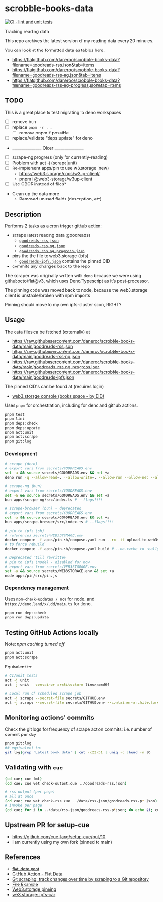 # scrobble-books-data

[![CI - lint and unit tests](https://github.com/daneroo/scrobble-books-data/actions/workflows/unit.yml/badge.svg?branch=main)](https://github.com/daneroo/scrobble-books-data/actions/workflows/unit.yml)

Tracking reading data

This repo archives the latest version of my reading data every 20 minutes.

You can look at the formatted data as tables here:

- <https://flatgithub.com/daneroo/scrobble-books-data?filename=goodreads-rss.json&tab=items>
- <https://flatgithub.com/daneroo/scrobble-books-data?filename=goodreads-rss-ng.json&tab=items>
- <https://flatgithub.com/daneroo/scrobble-books-data?filename=goodreads-rss-ng-progress.json&tab=items>

## TODO

This is a great place to test migrating to deno workspaces

- [ ] remove bun
- [ ] replace  `pnpm -r ...`
  - [ ] remove pnpm if possible
- [ ] replace/validate "deps:update" for deno
- _______________ Older _______________
- [ ] scrape-ng progress (only for currently-reading)
- [ ] Problem with act -j (scrape|unit)
- [ ] Re-implement apps/pin to use w3.storage (new)
  - <https://web3.storage/docs/w3up-client/>
  - pnpm i @web3-storage/w3up-client
- [ ] Use CBOR instead of files?
- Clean up the data more
  - Removed unused fields (description, etc)

## Description

Performs 2 tasks as a cron trigger github action:

- scrape latest reading data (goodreads)
  - [`goodreads-rss.json`](https://raw.githubusercontent.com/daneroo/scrobble-books-data/main/goodreads-rss.json)
  - [`goodreads-rss-ng.json`](https://raw.githubusercontent.com/daneroo/scrobble-books-data/main/goodreads-rss-ng.json)
  - [`goodreads-rss-ng-progress.json`](https://raw.githubusercontent.com/daneroo/scrobble-books-data/main/goodreads-rss-ng-progress.json)
- pins the the file to web3.storage (ipfs)
  - [`goodreads-ipfs.json`](https://raw.githubusercontent.com/daneroo/scrobble-books-data/main/goodreads-ipfs.json) contains the pinned CID
- commits any changes back to the repo

The scraper was originally written with `deno` because we were using
githubocto/flat@v3, which uses Deno/Typescript as it's post-processor.

The pinning code was moved back to node, because the web3.storage client is unstable/broken with npm imports

Pinning should move to my own ipfs-cluster soon, RIGHT?

## Usage

The data files ca be fetched (externally) at

- <https://raw.githubusercontent.com/daneroo/scrobble-books-data/main/goodreads-rss.json>
- <https://raw.githubusercontent.com/daneroo/scrobble-books-data/main/goodreads-rss-ng.json>
- <https://raw.githubusercontent.com/daneroo/scrobble-books-data/main/goodreads-rss-ng-progress.json>
- <https://raw.githubusercontent.com/daneroo/scrobble-books-data/main/goodreads-ipfs.json>

The pinned CID's can be found at (requires login)

- [web3.storage console (books space - by DID)](https://console.web3.storage/space/did:key:z6MkmwcwCLmuTxY6mWhh9BVmj8t7EZ2rjKtc7cTVYhjN77jq)

Uses `pnpm` for orchestration, including for deno and github actions.

```bash
pnpm test
pnpm lint
pnpm deps:check
pnpm deps:update
pnpm act:unit
pnpm act:scrape
pnpm git:log
```

### Development

```bash
# scrape (deno)
# export vars from secrets/GOODREADS.env
set -a && source secrets/GOODREADS.env && set +a
deno run -q --allow-read=. --allow-write=. --allow-run --allow-net --allow-env apps/scrape/src/scrape.js

# scrape-ng (bun)
# export vars from secrets/GOODREADS.env
set -a && source secrets/GOODREADS.env && set +a
bun apps/scrape-ng/src/index.ts # --flags!!!!

# scrape-browser (bun) - deprecated
# export vars from secrets/GOODREADS.env
set -a && source secrets/GOODREADS.env && set +a
bun apps/scrape-browser/src/index.ts # --flags!!!!

# pin to ipfs (sh)
# references secrets/WEB3STORAGE.env
docker compose -f apps/pin-sh/compose.yaml run --rm -it upload-to-web3storage
# to force rebuild
docker compose -f apps/pin-sh/compose.yaml build # --no-cache to really force rebuild

# Deprecated 'till rewritten
# pin to ipfs (node) - disabled for now
# export vars from secrets/WEB3STORAGE.env
set -a && source secrets/WEB3STORAGE.env && set +a
node apps/pin/src/pin.js
```

### Dependency management

Uses `npm-check-updates / ncu` for node, and `https://deno.land/x/udd/main.ts` for deno.

```bash
pnpm run deps:check
pnpm run deps:update
```

## Testing GitHub Actions locally

Note: _npm caching turned off_

```bash
pnpm act:unit
pnpm act:scrape
```

Equivalent to:

```bash
# CI/unit tests
act -j unit
act -j unit --container-architecture linux/amd64

# Local run of scheduled scrape job
act -j scrape --secret-file secrets/GITHUB.env
act -j scrape --secret-file secrets/GITHUB.env --container-architecture linux/amd64
```

## Monitoring actions' commits

Check the git logs for frequency of scrape action commits: i.e. number of commit
per day

```bash
pnpm git:log
## equivalent to:
git log|grep 'Latest book data' | cut -c22-31 | uniq -c |head -n 10
```

## Validating with `cue`

```bash
(cd cue; cue fmt)
(cd cue; cue vet check-output.cue ../goodreads-rss.json)

# rss output (per page)
# all at once
(cd cue; cue vet check-rss.cue ../data/rss-json/goodreads-rss-p*.json)
# invoke per page
(cd cue; for i in ../data/rss-json/goodreads-rss-p*json; do echo $i; cue vet check-rss.cue $i ; done)
```

## Upstream PR for setup-cue

- <https://github.com/cue-lang/setup-cue/pull/10>
- I am currently using my own fork (pinned to main)

## References

- [flat-data post](https://next.github.com/projects/flat-data)
- [GitHub Action - Flat Data](https://github.com/marketplace/actions/flat-data)
- [Git scraping: track changes over time by scraping to a Git repository](https://simonwillison.net/2020/Oct/9/git-scraping/)
- [Fire Example](https://github.com/simonw/ca-fires-history)
- [Web3.storage pinning](https://web3.storage/docs/how-tos/pinning-services-api/)
- [we3.storage: ipfs-car](https://github.com/web3-storage/ipfs-car)
